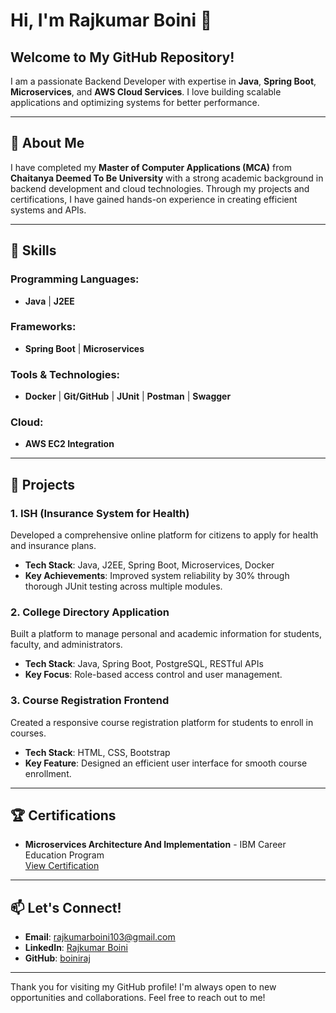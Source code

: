 # Hi, I'm Rajkumar Boini 👋

## Welcome to My GitHub Repository!

I am a passionate Backend Developer with expertise in **Java**, **Spring Boot**, **Microservices**, and **AWS Cloud Services**. I love building scalable applications and optimizing systems for better performance.

---

## 📖 About Me
I have completed my **Master of Computer Applications (MCA)** from **Chaitanya Deemed To Be University** with a strong academic background in backend development and cloud technologies. Through my projects and certifications, I have gained hands-on experience in creating efficient systems and APIs.

---

## 🔧 Skills

### Programming Languages:
- **Java** | **J2EE**

### Frameworks:
- **Spring Boot** | **Microservices**

### Tools & Technologies:
- **Docker** | **Git/GitHub** | **JUnit** | **Postman** | **Swagger**

### Cloud:
- **AWS EC2 Integration**

---

## 🚀 Projects

### 1. **ISH (Insurance System for Health)**
Developed a comprehensive online platform for citizens to apply for health and insurance plans.
- **Tech Stack**: Java, J2EE, Spring Boot, Microservices, Docker
- **Key Achievements**: Improved system reliability by 30% through thorough JUnit testing across multiple modules.

### 2. **College Directory Application**
Built a platform to manage personal and academic information for students, faculty, and administrators.
- **Tech Stack**: Java, Spring Boot, PostgreSQL, RESTful APIs
- **Key Focus**: Role-based access control and user management.

### 3. **Course Registration Frontend**
Created a responsive course registration platform for students to enroll in courses.
- **Tech Stack**: HTML, CSS, Bootstrap
- **Key Feature**: Designed an efficient user interface for smooth course enrollment.

---

## 🏆 Certifications
- **Microservices Architecture And Implementation** - IBM Career Education Program  
[View Certification](#)

---

## 📫 Let's Connect!
- **Email**: rajkumarboini103@gmail.com
- **LinkedIn**: [Rajkumar Boini](https://www.linkedin.com/in/rajkumar-boini)
- **GitHub**: [boiniraj](https://github.com/boiniraj)

---

Thank you for visiting my GitHub profile! I'm always open to new opportunities and collaborations. Feel free to reach out to me!
